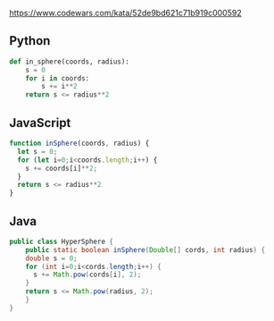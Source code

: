 https://www.codewars.com/kata/52de9bd621c71b919c000592

## Python
```python
def in_sphere(coords, radius):
    s = 0
    for i in coords:
        s += i**2
    return s <= radius**2
```

## JavaScript
```js
function inSphere(coords, radius) {
  let s = 0;
  for (let i=0;i<coords.length;i++) {
    s += coords[i]**2;
  }
  return s <= radius**2
}
```

## Java
```java
public class HyperSphere {
	public static boolean inSphere(Double[] cords, int radius) {
    double s = 0;
    for (int i=0;i<cords.length;i++) {
      s += Math.pow(cords[i], 2);
    }
    return s <= Math.pow(radius, 2);
	}
}
```